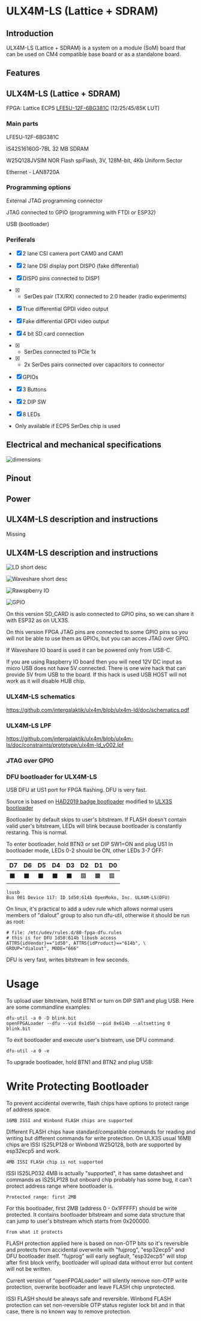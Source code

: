 <!--
SPDX-FileCopyrightText: 2016 2016 Goran Mahovlic, <goran.mahovlic@gmail.com> et al.

SPDX-License-Identifier: CERN-OHL-S-2.0
-->

# ULX4M-LS (Lattice + SDRAM)

## Introduction

ULX4M-LS (Lattice + SDRAM) is a system on a module (SoM) board that can be used on CM4 compatible base board or as a standalone board.

## Features

## ULX4M-LS (Lattice + SDRAM)

FPGA: Lattice ECP5 [LFE5U-12F-6BG381C](http://www.latticesemi.com/~/media/LatticeSemi/Documents/DataSheets/ECP5/FPGA-DS-02012.pdf?document_id=50461) (12/25/45/85K LUT)

### Main parts

LFE5U-12F-6BG381C

IS42S16160G-7BL 32 MB SDRAM 

W25Q128JVSIM NOR Flash spiFlash, 3V, 128M-bit, 4Kb Uniform Sector

Ethernet - LAN8720A

### Programming options

External JTAG programming connector

JTAG connected to GPIO (programming with FTDI or ESP32)

USB (bootloader)

### Periferals

- [x] 2 lane CSI camera port  CAM0 and CAM1

- [x] 2 lane DSI display port DISP0 (fake differential)

- [x] DISP0 pins connected to DISP1

- [x] * SerDes pair (TX/RX) connected to 2.0 header (radio experiments)

- [x] True differential GPDI video output

- [x] Fake differential GPDI video output

- [x] 4 bit SD card connection

- [x] * SerDes connected to PCIe 1x 

- [x] * 2x SerDes pairs connected over capacitors to connector

- [x] GPIOs

- [x] 3 Buttons

- [x] 2 DIP SW

- [x] 8 LEDs

* Only available if ECP5 SerDes chip is used


## Electrical and mechanical specifications

![dimensions](../pic/ulx4m-ld-dimensions.png)

## Pinout

## Power

## ULX4M-LS description and instructions

Missing

## ULX4M-LS description and instructions

![LD short desc](../pic/ulx4m-ls-short-desc.png)

![Waveshare short desc](../pic/Waveshare-ulx4m-ld-v2-explain.png)

![Rawspberry IO](../pic/ULX4M-LD-V2-raspberry_IO.jpg)

![GPIO](../pic/gpio.png)

On this version SD_CARD is aslo connected to GPIO pins, so we can share it with ESP32 as on ULX3S.

On this version FPGA JTAG pins are connected to some GPIO pins so you will not be able to use them as GPIOs, but you can acces JTAG over GPIO.

If Waveshare IO board is used it can be powered only from USB-C.

If you are using Raspberry IO board then you will need 12V DC input as micro USB does not have 5V connected.
There is one wire hack that can provide 5V from USB to the board.
If this hack is used USB HOST will not work as it will disable HUB chip.

### ULX4M-LS schematics

https://github.com/intergalaktik/ulx4m/blob/ulx4m-ld/doc/schematics.pdf

### ULX4M-LS LPF

https://github.com/intergalaktik/ulx4m/blob/ulx4m-ls/doc/constraints/prototype/ulx4m-ld_v002.lpf


### JTAG over GPIO

### DFU bootloader for ULX4M-LS

USB DFU at US1 port for FPGA flashing.
DFU is very fast.

Source is based on [HAD2019 badge bootloader](https://github.com/smunaut/had2019-playground)
modified to [ULX3S bootloader](https://github.com/emard/had2019-playground)

Bootloader by default skips to user's bitstream.
If FLASH doesn't contain valid user's bitstream, LEDs will blink
because bootloader is constantly restaring. This is normal.

To enter bootloader, hold BTN3 or set DIP SW1=ON and plug US1
In bootloader mode, LEDs 0-2 should be ON, other LEDs 3-7 OFF:

|   D7   |   D6   |   D5   |   D4   |   D3   |    D2   |    D1   |    D0   |
|--------|--------|--------|--------|--------|---------|---------|---------|
|&#x2b1b;|&#x2b1b;|&#x2b1b;|&#x2b1b;|&#x2b1b;|&#x1f7e9;|&#x1f7e7;|&#x1f7e5;|

    lsusb
    Bus 001 Device 117: ID 1d50:614b OpenMoko, Inc. ULX4M-LS(DFU)

On linux, it's practical to add a udev rule which allows normal users
members of "dialout" group to also run dfu-util,
otherwise it should be run as root:

    # file: /etc/udev/rules.d/80-fpga-dfu.rules
    # this is for DFU 1d50:614b libusb access
    ATTRS{idVendor}=="1d50", ATTRS{idProduct}=="614b", \
    GROUP="dialout", MODE="666"

DFU is very fast, writes bitstream in few seconds.

# Usage

To upload user bitstream, hold BTN1 or turn on DIP SW1 and plug
USB. Here are some commandline examples:

    dfu-util -a 0 -D blink.bit
    openFPGALoader --dfu --vid 0x1d50 --pid 0x614b --altsetting 0 blink.bit

To exit bootloader and execute user's bistream, use DFU command:

    dfu-util -a 0 -e

To upgrade bootloader, hold BTN1 and BTN2 and plug USB:

# Write Protecting Bootloader

To prevent accidental overwrite,
flash chips have options to
protect range of address space.

    16MB ISSI and Winbond FLASH chips are supported

Different FLASH chips have standard/compatible
commands for reading and writing but different
commands for write protection. On ULX3S usual
16MB chips are ISSI IS25LP128 or Winbond W25Q128,
both are supported by esp32ecp5 and work.

    4MB ISSI FLASH chip is not supported

ISSI IS25LP032 4MB is actually "supported",
it has same datasheet and commands as IS25LP128
but onboard chip probably has some bug, it can't
protect address range where bootloader is.

    Protected range: first 2MB

For this bootloader, first 2MB (address
0 - 0x1FFFFF) should be write protected.
It contains bootloader bitstream and some
data structure that can jump to user's
bitstream which starts from 0x200000.

    From what it protects

FLASH protection applied here is based on non-OTP
bits so it's reversible and protects from accidental
overwrite with "fujprog", "esp32ecp5" and
DFU bootloader itself. "fujprog" will early
segfault, "esp32ecp5" will stop after first
block verify, bootloader will upload data without
error but content will not be written.

Current version of "openFPGALoader" will silently
remove non-OTP write protection, overwrite bootloader and
leave FLASH chip unprotected. 

ISSI FLASH should be always safe and reversible.
Winbond FLASH protection can set non-reversible
OTP status register lock bit and in that case,
there is no known way to remove protection.